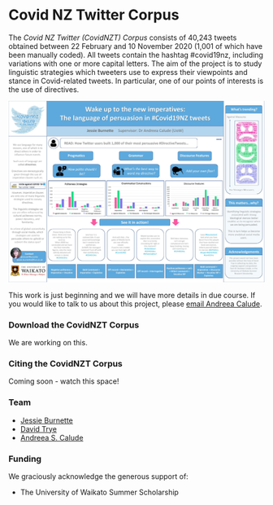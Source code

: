 # Covid NZ Twitter Corpus 
The *Covid NZ Twitter (CovidNZT) Corpus* consists of 40,243 tweets obtained between 22 February and 10 November 2020 (1,001 of which have been manually coded). All tweets contain the hashtag #covid19nz, including variations with one or more capital letters. The aim of the project is to study linguistic strategies which tweeters use to express their viewpoints and stance in Covid-related tweets. In particular, one of our points of interests is the use of directives.

<img src="../pics/covid_poster.JPG" alt="Covid19NZ Poster" width="600"/>

This work is just beginning and we will have more details in due course. If you would like to talk to us about this project, please [email Andreea Calude](mailto:andreea@waikato.ac.nz).

### Download the CovidNZT Corpus
We are working on this.

### Citing the CovidNZT Corpus
Coming soon - watch this space!

### Team

- [Jessie Burnette](https://www.linkedin.com/in/jessie-burnette-9b243933?lipi=urn%3Ali%3Apage%3Ad_flagship3_profile_view_base_contact_details%3B5mMkT4FJT5qBJPmE8W8UzA%3D%3D)
- [David Trye](https://www.cs.waikato.ac.nz/~dgt12/)
- [Andreea S. Calude](https://www.calude.net/andreea/)

### Funding
We graciously acknowledge the generous support of:

- The University of Waikato Summer Scholarship
